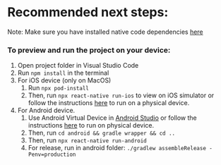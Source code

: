 # Recommended next steps:

Note: Make sure you have installed native code dependencies [here](https://reactnative.dev/docs/environment-setup#installing-dependencies)
​

### To preview and run the project on your device:

1. Open project folder in Visual Studio Code
2. Run `npm install` in the terminal
3. For iOS device (only on MacOS)
   1. Run `npx pod-install`
   2. Then, run `npx react-native run-ios` to view on iOS simulator or follow the instructions [here](https://reactnative.dev/docs/running-on-device#running-your-app-on-ios-devices) to run on a physical device.
4. For Android device.
   1. Use Android Virtual Device in [Android Studio](https://developer.android.com/studio/index.html) or follow the instructions [here](https://reactnative.dev/docs/running-on-device#running-your-app-on-android-devices) to run on physical device.
   2. Then, run `cd android && gradle wrapper && cd ..`
   3. Then, run `npx react-native run-android`
   4. For release, run in android folder: `./gradlew assembleRelease -Penv=production`
